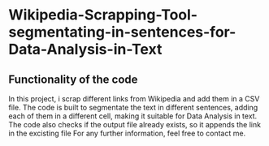 # Wikipedia-Scrapping-Tool-segmentating-in-sentences-for-Data-Analysis-in-Text

## Functionality of the code

In this project, i scrap different links from Wikipedia and add them in a CSV file. 
The code is built to segmentate the text in different sentences, adding each of 
them in a different cell, making it suitable for Data Analysis in text. The code also checks if the output file already exists, 
so it appends the link in the excisting file
For any further information, feel free to contact me.
